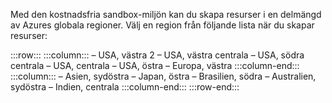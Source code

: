 Med den kostnadsfria sandbox-miljön kan du skapa resurser i en delmängd av Azures globala regioner. Välj en region från följande lista när du skapar resurser:

:::row:::
    :::column:::
        – USA, västra 2 – USA, västra centrala – USA, södra centrala – USA, centrala – USA, östra – Europa, västra :::column-end:::
    :::column:::
        – Asien, sydöstra – Japan, östra – Brasilien, södra – Australien, sydöstra – Indien, centrala :::column-end:::
:::row-end:::